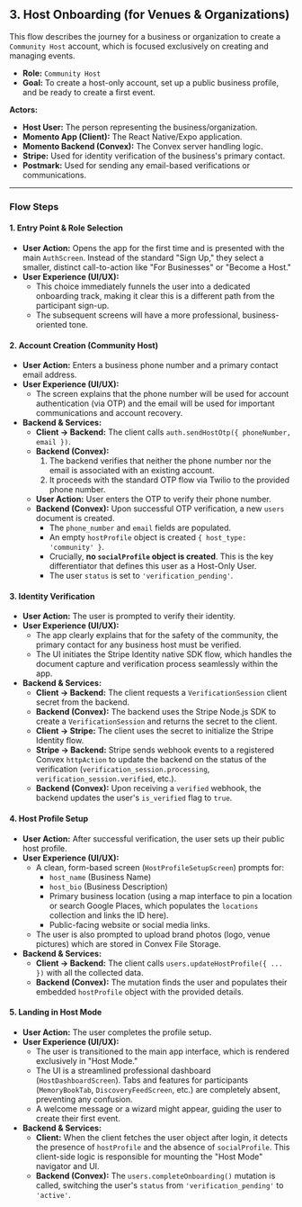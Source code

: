 ## 3. Host Onboarding (for Venues & Organizations)

This flow describes the journey for a business or organization to create a `Community Host` account, which is focused exclusively on creating and managing events.

- **Role:** `Community Host`
- **Goal:** To create a host-only account, set up a public business profile, and be ready to create a first event.

**Actors:**

- **Host User:** The person representing the business/organization.
- **Momento App (Client):** The React Native/Expo application.
- **Momento Backend (Convex):** The Convex server handling logic.
- **Stripe:** Used for identity verification of the business's primary contact.
- **Postmark:** Used for sending any email-based verifications or communications.

---

### Flow Steps

#### 1. Entry Point & Role Selection

- **User Action:** Opens the app for the first time and is presented with the main `AuthScreen`. Instead of the standard "Sign Up," they select a smaller, distinct call-to-action like "For Businesses" or "Become a Host."
- **User Experience (UI/UX):**
  - This choice immediately funnels the user into a dedicated onboarding track, making it clear this is a different path from the participant sign-up.
  - The subsequent screens will have a more professional, business-oriented tone.

#### 2. Account Creation (Community Host)

- **User Action:** Enters a business phone number and a primary contact email address.
- **User Experience (UI/UX):**
  - The screen explains that the phone number will be used for account authentication (via OTP) and the email will be used for important communications and account recovery.
- **Backend & Services:**
  - **Client -> Backend:** The client calls `auth.sendHostOtp({ phoneNumber, email })`.
  - **Backend (Convex):**
    1.  The backend verifies that neither the phone number nor the email is associated with an existing account.
    2.  It proceeds with the standard OTP flow via Twilio to the provided phone number.
  - **User Action:** User enters the OTP to verify their phone number.
  - **Backend (Convex):** Upon successful OTP verification, a new `users` document is created.
    - The `phone_number` and `email` fields are populated.
    - An empty `hostProfile` object is created `{ host_type: 'community' }`.
    - Crucially, **no `socialProfile` object is created**. This is the key differentiator that defines this user as a Host-Only User.
    - The user `status` is set to `'verification_pending'`.

#### 3. Identity Verification

- **User Action:** The user is prompted to verify their identity.
- **User Experience (UI/UX):**
  - The app clearly explains that for the safety of the community, the primary contact for any business host must be verified.
  - The UI initiates the Stripe Identity native SDK flow, which handles the document capture and verification process seamlessly within the app.
- **Backend & Services:**
  - **Client -> Backend:** The client requests a `VerificationSession` client secret from the backend.
  - **Backend (Convex):** The backend uses the Stripe Node.js SDK to create a `VerificationSession` and returns the secret to the client.
  - **Client -> Stripe:** The client uses the secret to initialize the Stripe Identity flow.
  - **Stripe -> Backend:** Stripe sends webhook events to a registered Convex `httpAction` to update the backend on the status of the verification (`verification_session.processing`, `verification_session.verified`, etc.).
  - **Backend (Convex):** Upon receiving a `verified` webhook, the backend updates the user's `is_verified` flag to `true`.

#### 4. Host Profile Setup

- **User Action:** After successful verification, the user sets up their public host profile.
- **User Experience (UI/UX):**
  - A clean, form-based screen (`HostProfileSetupScreen`) prompts for:
    - `host_name` (Business Name)
    - `host_bio` (Business Description)
    - Primary business location (using a map interface to pin a location or search Google Places, which populates the `locations` collection and links the ID here).
    - Public-facing website or social media links.
  - The user is also prompted to upload brand photos (logo, venue pictures) which are stored in Convex File Storage.
- **Backend & Services:**
  - **Client -> Backend:** The client calls `users.updateHostProfile({ ... })` with all the collected data.
  * **Backend (Convex):** The mutation finds the user and populates their embedded `hostProfile` object with the provided details.

#### 5. Landing in Host Mode

- **User Action:** The user completes the profile setup.
- **User Experience (UI/UX):**
  - The user is transitioned to the main app interface, which is rendered exclusively in "Host Mode."
  - The UI is a streamlined professional dashboard (`HostDashboardScreen`). Tabs and features for participants (`MemoryBookTab`, `DiscoveryFeedScreen`, etc.) are completely absent, preventing any confusion.
  - A welcome message or a wizard might appear, guiding the user to create their first event.
- **Backend & Services:**
  - **Client:** When the client fetches the user object after login, it detects the presence of `hostProfile` and the absence of `socialProfile`. This client-side logic is responsible for mounting the "Host Mode" navigator and UI.
  - **Backend (Convex):** The `users.completeOnboarding()` mutation is called, switching the user's `status` from `'verification_pending'` to `'active'`.
